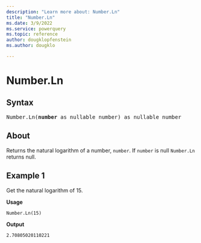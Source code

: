 ```yaml
---
description: "Learn more about: Number.Ln"
title: "Number.Ln"
ms.date: 3/9/2022
ms.service: powerquery
ms.topic: reference
author: dougklopfenstein
ms.author: dougklo

---
```

# Number.Ln

## Syntax

<pre>
Number.Ln(<b>number</b> as nullable number) as nullable number
</pre>
  
## About

Returns the natural logarithm of a number, `number`. If `number` is null `Number.Ln` returns null.

## Example 1

Get the natural logarithm of 15.

**Usage**

```powerquery-m
Number.Ln(15)
```

**Output**

`2.70805020110221`
